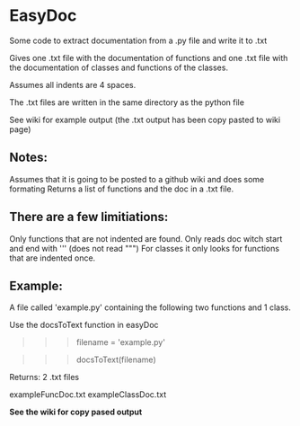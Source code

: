 # EasyDoc
Some code to extract documentation from a .py file and write it to .txt

Gives one .txt file with the documentation of functions and one .txt file with the documentation
of classes and functions of the classes.

Assumes all indents are 4 spaces. 

The .txt files are written in the same directory as the python file

See wiki for example output (the .txt output has been copy pasted to wiki page)

## Notes:
Assumes that it is going to be posted to a github wiki and does some formating
Returns a list of functions and the doc in a .txt file. 

## There are a few limitiations:
Only functions that are not indented are found. 
Only reads doc witch start and end with ''' (does not read """)
For classes it only looks for functions that are indented once. 


## Example:
A file called 'example.py' containing the following two functions and 1 class. 

Use the docsToText function in easyDoc

>>> filename = 'example.py'

>>> docsToText(filename)

Returns: 2 .txt files

exampleFuncDoc.txt
exampleClassDoc.txt


**See the wiki for copy pased output**





